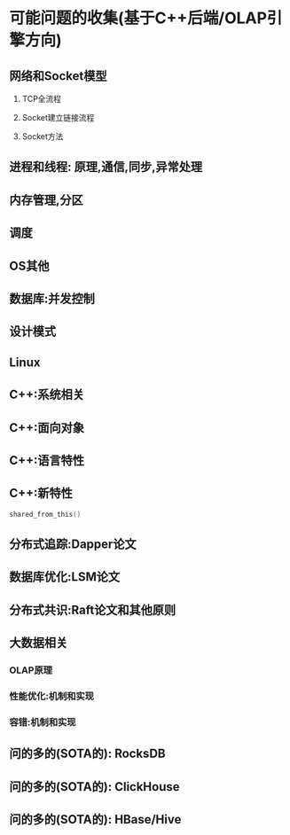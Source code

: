 # 可能问题的收集(基于C++后端/OLAP引擎方向)

## 网络和Socket模型

1. TCP全流程

2. Socket建立链接流程

3. Socket方法



## 进程和线程: 原理,通信,同步,异常处理

## 内存管理,分区

## 调度

## OS其他

## 数据库:并发控制

## 设计模式

## Linux

## C++:系统相关

## C++:面向对象

## C++:语言特性

## C++:新特性

```cpp
shared_from_this()
```

## 分布式追踪:Dapper论文

## 数据库优化:LSM论文

## 分布式共识:Raft论文和其他原则

## 大数据相关

### OLAP原理

### 性能优化:机制和实现

### 容错:机制和实现

## 问的多的(SOTA的): RocksDB

## 问的多的(SOTA的): ClickHouse

## 问的多的(SOTA的): HBase/Hive

